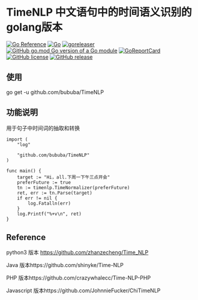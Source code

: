 # TimeNLP 中文语句中的时间语义识别的golang版本   

[![Go Reference](https://pkg.go.dev/badge/github.com/bububa/TimeNLP.svg)](https://pkg.go.dev/github.com/bububa/TimeNLP)
[![Go](https://github.com/bububa/TimeNLP/actions/workflows/go.yml/badge.svg)](https://github.com/bububa/TimeNLP/actions/workflows/go.yml)
[![goreleaser](https://github.com/bububa/TimeNLP/actions/workflows/goreleaser.yml/badge.svg)](https://github.com/bububa/TimeNLP/actions/workflows/goreleaser.yml)
[![GitHub go.mod Go version of a Go module](https://img.shields.io/github/go-mod/go-version/bububa/TimeNLP.svg)](https://github.com/bububa/TimeNLP)
[![GoReportCard](https://goreportcard.com/badge/github.com/bububa/TimeNLP)](https://goreportcard.com/report/github.com/bububa/TimeNLP)
[![GitHub license](https://img.shields.io/github/license/bububa/TimeNLP.svg)](https://github.com/bububa/TimeNLP/blob/master/LICENSE)
[![GitHub release](https://img.shields.io/github/release/bububa/TimeNLP.svg)](https://gitHub.com/bububa/TimeNLP/releases/) 

## 使用
go get -u github.com/bububa/TimeNLP

## 功能说明
用于句子中时间词的抽取和转换 
```golang
import (
    "log"

    "github.com/bububa/TimeNLP"
)

func main() {
    target := "Hi，all.下周一下午三点开会"
    preferFuture := true
    tn := timenlp.TimeNormalizer(preferFuture)
    ret, err := tn.Parse(target)
    if err != nil {
        log.Fatalln(err)
    }
    log.Printf("%+v\n", ret)
}
```

## Reference 
python3 版本 https://github.com/zhanzecheng/Time_NLP

Java 版本https://github.com/shinyke/Time-NLP

PHP 版本https://github.com/crazywhalecc/Time-NLP-PHP

Javascript 版本https://github.com/JohnnieFucker/ChiTimeNLP

